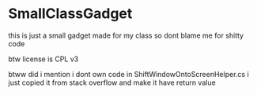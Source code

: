 # SmallClassGadget
this is just a small gadget made for my class so dont blame me for shitty code



btw license is CPL v3










btww did i mention i dont own code in ShiftWindowOntoScreenHelper.cs i just copied it from stack overflow and make it have return value

